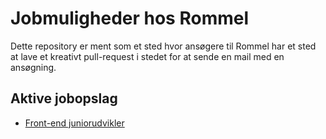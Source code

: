 # Jobmuligheder hos Rommel
Dette repository er ment som et sted hvor ansøgere til Rommel har et sted at lave et kreativt pull-request i stedet for at sende en mail med en ansøgning.

## Aktive jobopslag

* [Front-end juniorudvikler](https://rommel.dk/junior-front-udvikler-soegelyset/)
